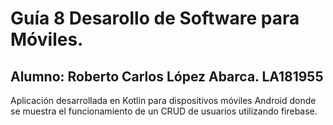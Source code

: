 # Guía 8 Desarollo de Software para Móviles.
## Alumno: Roberto Carlos López Abarca. LA181955
Aplicación desarrollada en Kotlin para dispositivos móviles Android donde se muestra el funcionamiento de un CRUD de usuarios utilizando
firebase.

